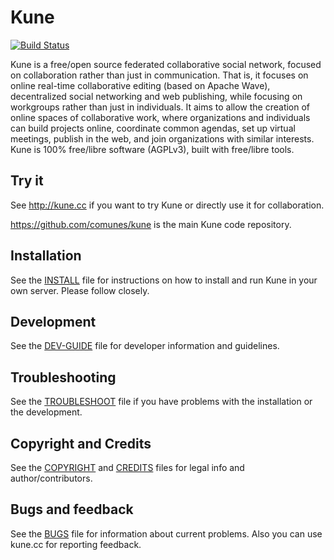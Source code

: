 Kune
======

[![Build Status](http://ci.comunes.org/buildStatus/icon?job=kune)](http://ci.comunes.org/job/kune/)

Kune is a free/open source federated collaborative social network, focused on collaboration rather than just in communication. That is, it focuses on online real-time collaborative editing (based on Apache Wave), decentralized social networking and web publishing, while focusing on workgroups rather than just in individuals. It aims to allow the creation of online spaces of collaborative work, where organizations and individuals can build projects online, coordinate common agendas, set up virtual meetings, publish in the web, and join organizations with similar interests. Kune is 100% free/libre software (AGPLv3), built with free/libre tools.

## Try it

See http://kune.cc if you want to try Kune or directly use it for collaboration.

https://github.com/comunes/kune is the main Kune code repository.

## Installation

See the [INSTALL](https://github.com/comunes/kune/blob/master/INSTALL.md) file for instructions on how to install and run Kune in your own server. Please follow closely.

## Development

See the [DEV-GUIDE](https://github.com/comunes/kune/blob/master/DEV-GUIDE.md) file for developer information and guidelines.

## Troubleshooting

See the [TROUBLESHOOT](https://github.com/comunes/kune/blob/master/TROUBLESHOOT.md) file if you have problems with the installation or the development.

## Copyright and Credits

See the [COPYRIGHT](https://github.com/comunes/kune/blob/master/COPYRIGHT) and [CREDITS](https://github.com/comunes/kune/blob/master/CREDITS) files for legal info and author/contributors.

## Bugs and feedback

See the [BUGS](https://github.com/comunes/kune/blob/master/BUGS) file for information about current problems. Also you can use kune.cc for reporting feedback.
